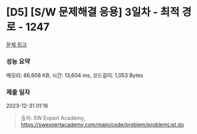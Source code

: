 # [D5] [S/W 문제해결 응용] 3일차 - 최적 경로 - 1247 

[문제 링크](https://swexpertacademy.com/main/code/problem/problemDetail.do?contestProbId=AV15OZ4qAPICFAYD) 

### 성능 요약

메모리: 86,608 KB, 시간: 13,604 ms, 코드길이: 1,053 Bytes

### 제출 일자

2023-12-31 01:16



> 출처: SW Expert Academy, https://swexpertacademy.com/main/code/problem/problemList.do